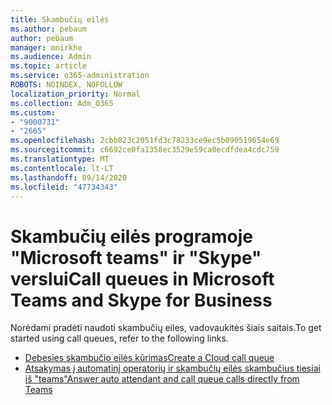 ```yaml
---
title: Skambučių eilės
ms.author: pebaum
author: pebaum
manager: mnirkhe
ms.audience: Admin
ms.topic: article
ms.service: o365-administration
ROBOTS: NOINDEX, NOFOLLOW
localization_priority: Normal
ms.collection: Adm_O365
ms.custom:
- "9000731"
- "2665"
ms.openlocfilehash: 2cbb823c2051fd3c78233ce9ec5b090519654e69
ms.sourcegitcommit: c6692ce0fa1358ec3529e59ca0ecdfdea4cdc759
ms.translationtype: MT
ms.contentlocale: lt-LT
ms.lasthandoff: 09/14/2020
ms.locfileid: "47734343"
---
```

# <a name="call-queues-in-microsoft-teams-and-skype-for-business"></a><span data-ttu-id="ad0c9-102">Skambučių eilės programoje "Microsoft teams" ir "Skype" verslui</span><span class="sxs-lookup"><span data-stu-id="ad0c9-102">Call queues in Microsoft Teams and Skype for Business</span></span> 

<span data-ttu-id="ad0c9-103">Norėdami pradėti naudoti skambučių eiles, vadovaukitės šiais saitais.</span><span class="sxs-lookup"><span data-stu-id="ad0c9-103">To get started using call queues, refer to the following links.</span></span>

- [<span data-ttu-id="ad0c9-104">Debesies skambučio eilės kūrimas</span><span class="sxs-lookup"><span data-stu-id="ad0c9-104">Create a Cloud call queue</span></span>](https://docs.microsoft.com/microsoftteams/create-a-phone-system-call-queue)
- [<span data-ttu-id="ad0c9-105">Atsakymas į automatinį operatorių ir skambučių eilės skambučius tiesiai iš "teams"</span><span class="sxs-lookup"><span data-stu-id="ad0c9-105">Answer auto attendant and call queue calls directly from Teams</span></span>](https://docs.microsoft.com/microsoftteams/answer-auto-attendant-and-call-queue-calls)